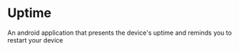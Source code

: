 # Uptime
An android application that presents the device's uptime and reminds you to restart your device
